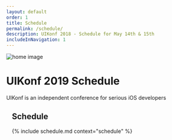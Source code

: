 ```yaml
---
layout: default
order: 1
title: Schedule
permalink: /schedule/
description: UIKonf 2018 - Schedule for May 14th & 15th
includeInNavigation: 1
---
```


<div class="headerimage uk-position-relative" style="background-image: url({{ site.baseurl }}/static/images/about_image.jpg);" uk-parallax="bgx: -50">
  <img class="uk-invisible" src="{{ site.baseurl }}/static/images/about_image.jpg" alt="home image">
   <div class="uk-position-cover uk-flex uk-flex-center uk-flex-middle uk-flex-column">
      <div class="teaser">
      	<h1>UIKonf 2019 Schedule</h1>
        <p>UIKonf is an independent conference for serious iOS developers</p>
     </div>
   </div>
</div>

<div class="backshape opposite relative">
  <div class="wrapper">
        <div class="uk-width-medium-6-10">
          <div class="uk-grid" style="padding: 0 15px;">
            <div class="uk-width-1-1 uk-text-center">
              <h2 class="brand-color">Schedule</h2>
            </div>
		            {% include schedule.md context="schedule" %}
           </div>
       </div>
    </div>
</div>
